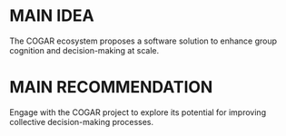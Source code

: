 # MAIN IDEA
The COGAR ecosystem proposes a software solution to enhance group cognition and decision-making at scale.

# MAIN RECOMMENDATION
Engage with the COGAR project to explore its potential for improving collective decision-making processes.
